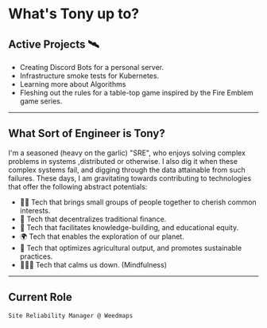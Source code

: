 # What's Tony up to?

## Active Projects 🛰️

* Creating Discord Bots for a personal server.
* Infrastructure smoke tests for Kubernetes.
* Learning more about Algorithms
* Fleshing out the rules for a table-top game inspired by the Fire Emblem game series.
  
***

## What Sort of Engineer is Tony?

I'm a seasoned (heavy on the garlic) "SRE", who enjoys solving complex problems in systems ,distributed or otherwise. I also dig it when these complex systems fail, and digging through the data attainable from such failures. These days, I am gravitating towards contributing to technologies that offer the following abstract potentials:

* 🤘🏽 Tech that brings small groups of people together to cherish common interests. 
* 🏦 Tech that decentralizes traditional finance. 
* 🍎 Tech that facilitates knowledge-building, and educational equity. 
* 🌍 Tech that enables the exploration of our planet.
* 🌽 Tech that optimizes agricultural output, and promotes sustainable practices. 
* 🧘🏼‍♀️ Tech that calms us down. (Mindfulness)

***

## Current Role
```Site Reliability Manager @ Weedmaps```
